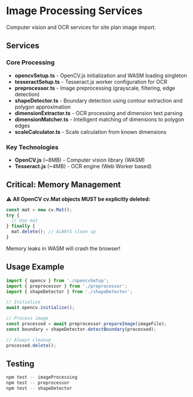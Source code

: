 # Image Processing Services

Computer vision and OCR services for site plan image import.

## Services

### Core Processing
- **opencvSetup.ts** - OpenCV.js initialization and WASM loading singleton
- **tesseractSetup.ts** - Tesseract.js worker configuration for OCR
- **preprocessor.ts** - Image preprocessing (grayscale, filtering, edge detection)
- **shapeDetector.ts** - Boundary detection using contour extraction and polygon approximation
- **dimensionExtractor.ts** - OCR processing and dimension text parsing
- **dimensionMatcher.ts** - Intelligent matching of dimensions to polygon edges
- **scaleCalculator.ts** - Scale calculation from known dimensions

### Key Technologies
- **OpenCV.js** (~8MB) - Computer vision library (WASM)
- **Tesseract.js** (~4MB) - OCR engine (Web Worker based)

## Critical: Memory Management

⚠️ **All OpenCV cv.Mat objects MUST be explicitly deleted:**

```typescript
const mat = new cv.Mat();
try {
  // Use mat
} finally {
  mat.delete(); // ALWAYS clean up
}
```

Memory leaks in WASM will crash the browser!

## Usage Example

```typescript
import { opencv } from './opencvSetup';
import { preprocessor } from './preprocessor';
import { shapeDetector } from './shapeDetector';

// Initialize
await opencv.initialize();

// Process image
const processed = await preprocessor.prepareImage(imageFile);
const boundary = shapeDetector.detectBoundary(processed);

// Always cleanup
processed.delete();
```

## Testing

```bash
npm test -- imageProcessing
npm test -- preprocessor
npm test -- shapeDetector
```
